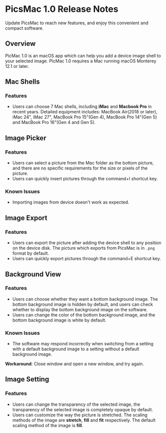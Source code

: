 # PicsMac 1.0 Release Notes
Update PicsMac to reach new features, and enjoy this convenient and compact software.

## Overview
PicMac 1.0 is an macOS app which can help you add a device image shell to your selected image. PicMac 1.0 requires a Mac running macOS Monterey 12.1 or later.

## Mac Shells 
### Features
- Users can choose 7 Mac shells, including **iMac** and **Macbook Pro** in recent years. Detailed equipment includes: MacBook Air(2018 or later), iMac 24", iMac 27", MacBook Pro 15"(Gen 4), MacBook Pro 14"(Gen 5) and MacBook Pro 16"(Gen 4 and Gen 5).

## Image Picker
### Features
- Users can select a picture from the Mac folder as the bottom picture, and there are no specific requirements for the size or pixels of the picture.
- Users can quickly insert pictures through the command+I shortcut key.

### Known Issues
- Importing images from device doesn't work as expected.

## Image Export
### Features
- Users can export the picture after adding the device shell to any position on the device disk. The picture which exports from PicsMac is in `.png` format by default.
- Users can quickly export pictures through the command+E shortcut key.

## Background View
### Features
- Users can choose whether they want a bottom background image. The bottom background image is hidden by default, and users can check whether to display the bottom background image on the software.
- Users can change the color of the bottom background image, and the bottom background image is white by default.

### Known Issues
- The software may respond incorrectly when switching from a setting with a default background image to a setting without a default background image.

**Workaround**: Close window and open a new window, and try again.

## Image Setting
### Features
- Users can change the transparency of the selected image, the transparency of the selected image is completely opaque by default.
- Users can customize the way the picture is stretched. The scaling methods of the image are **stretch**, **fill** and **fit** respectively. The default scaling method of the image is **fill**.
